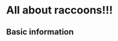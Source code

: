 

<!DOCTYPE html>
<head>
  <body>
    <h1> All about raccoons!!!</h1>
 <h2> Basic information</h2>

